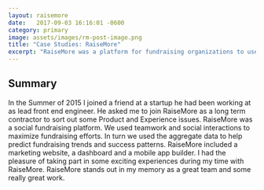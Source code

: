 ```yaml
---
layout: raisemore
date:   2017-09-03 16:16:01 -0600
category: primary
image: assets/images/rm-post-image.png
title: "Case Studies: RaiseMore"
excerpt: "RaiseMore was a platform for fundraising organizations to use social media and social relationships to organize fundraising into a team sport. We worked on web apps, mobile apps and user testing and interviewing initiatives."
---
```


## Summary
In the Summer of 2015 I joined a friend at a startup he had been  working at as lead front end engineer. He asked me to join RaiseMore as a long term contractor to sort out some Product and Experience issues.  RaiseMore was a social fundraising platform. We used teamwork and social interactions to maximize fundraising efforts. In turn we used the aggregate data to help predict fundraising trends and success patterns. RaiseMore included a marketing website, a dashboard and a mobile app builder. I had the pleasure of taking part in some  exciting experiences during my time with RaiseMore. RaiseMore stands out in my memory as a great team and some really great work.
